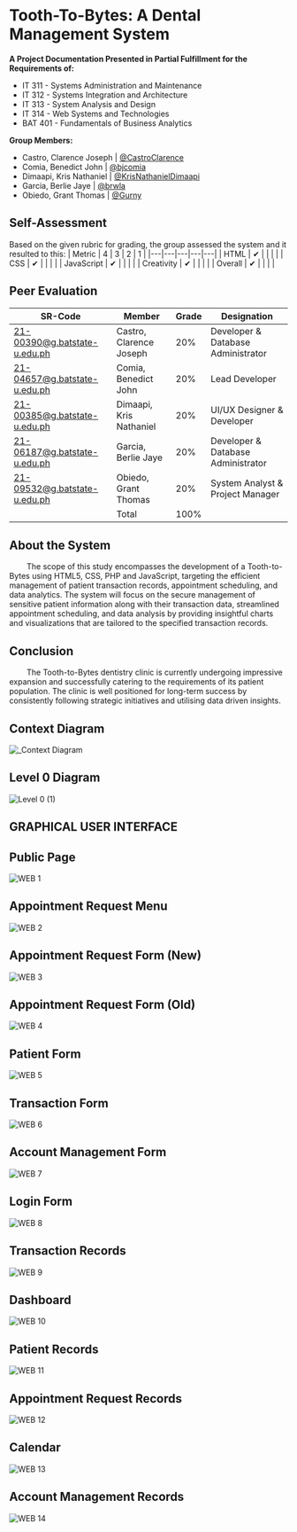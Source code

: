 # Tooth-To-Bytes: A Dental Management System

**A Project Documentation Presented in Partial Fulfillment for the Requirements of:**
- IT 311 - Systems Administration and Maintenance
- IT 312 - Systems Integration and Architecture
- IT 313 - System Analysis and Design
- IT 314 - Web Systems and Technologies
- BAT 401 - Fundamentals of Business Analytics

**Group Members:**  
- Castro, Clarence Joseph | [@CastroClarence](https://github.com/CastroClarence)  
- Comia, Benedict John | [@bjcomia](https://github.com/bjcomia)  
- Dimaapi, Kris Nathaniel | [@KrisNathanielDimaapi](https://github.com/KrisNathanielDimaapi)  
- Garcia, Berlie Jaye | [@brwla](https://github.com/brwla)  
- Obiedo, Grant Thomas | [@Gurny](https://github.com/Gurny)  

## Self-Assessment
Based on the given rubric for grading, the group assessed the system and it resulted to this:
| Metric  |  4 | 3  | 2  |  1 |
|---|---|---|---|---|
| HTML  |  ✔ |   |   |   |
| CSS  | ✔  |   |   |   |
| JavaScript  | ✔  |   |   |   |
| Creativity  | ✔  |   |   |   |
| Overall  | ✔ |   |   |   |

## Peer Evaluation
|SR-Code| Member  | Grade | Designation |
|---|---|---|---|
| 21-00390@g.batstate-u.edu.ph | Castro, Clarence Joseph |  20% | Developer & Database Administrator |
| 21-04657@g.batstate-u.edu.ph | Comia, Benedict John  | 20%  | Lead Developer |
| 21-00385@g.batstate-u.edu.ph | Dimaapi, Kris Nathaniel  | 20% | UI/UX Designer & Developer |
| 21-06187@g.batstate-u.edu.ph |Garcia, Berlie Jaye   | 20%  | Developer & Database Administrator |
| 21-09532@g.batstate-u.edu.ph | Obiedo, Grant Thomas | 20% | System Analyst & Project Manager |
|   | Total | 100% | |

## About the System
&nbsp;&nbsp;&nbsp;&nbsp;&nbsp;&nbsp;&nbsp;&nbsp;The scope of this study encompasses the development of a Tooth-to-Bytes using HTML5, CSS, PHP and JavaScript, targeting the efficient management of patient transaction records, appointment scheduling, and data analytics. The system will focus on the secure management of sensitive patient information along with their transaction data, streamlined appointment scheduling, and data analysis by providing insightful charts and visualizations that are tailored to the specified transaction records.

## Conclusion
&nbsp;&nbsp;&nbsp;&nbsp;&nbsp;&nbsp;&nbsp;&nbsp;The Tooth-to-Bytes dentistry clinic is currently undergoing impressive expansion and successfully catering to the requirements of its patient population. The clinic is well positioned for long-term success by consistently following strategic initiatives and utilising data driven insights.

## Context Diagram 
![_Context Diagram](https://github.com/bjcomia/FINAL-REQUIREMENT-ACP/assets/113610705/1f5ee1ca-5217-4de6-b001-6299468f64ce)
## Level 0 Diagram
![Level 0 (1)](https://github.com/CastroClarence/clinic-project/assets/113610705/e077db67-e845-44cd-9787-d0b83837cc0f)
## GRAPHICAL USER INTERFACE
## Public Page
![WEB 1](https://github.com/CastroClarence/clinic-project/assets/113610705/04f2ca58-9ec8-48d0-b612-f4b770d2c095)
## Appointment Request Menu
![WEB 2](https://github.com/CastroClarence/clinic-project/assets/113610705/4e80d111-4f22-4e7a-9be3-08380fe0f1e8)
## Appointment Request Form (New)
![WEB 3](https://github.com/CastroClarence/clinic-project/assets/113610705/8f5d36db-39f4-4d0a-82a3-88526ee7965c)
## Appointment Request Form (Old)
![WEB 4](https://github.com/CastroClarence/clinic-project/assets/113610705/f5d8b66b-a93a-474f-bc1c-395f76354049)
## Patient Form
![WEB 5](https://github.com/CastroClarence/clinic-project/assets/113610705/8acf88f7-5901-4ab9-82fd-02135575e151)
## Transaction Form
![WEB 6](https://github.com/CastroClarence/clinic-project/assets/113610705/99178c1d-d6a7-4640-96fa-1cfe3b4d9c58)
## Account Management Form
![WEB 7](https://github.com/CastroClarence/clinic-project/assets/113610705/8cd88df7-e7c8-4f2f-93b1-65c14cf52e1f)
## Login Form
![WEB 8](https://github.com/CastroClarence/clinic-project/assets/113610705/39c534af-8db6-415e-9424-802c0d37fd79)
## Transaction Records
![WEB 9](https://github.com/CastroClarence/clinic-project/assets/113610705/8a885f8f-be7d-4971-a86a-537a6bb7005b)
## Dashboard
![WEB 10](https://github.com/CastroClarence/clinic-project/assets/113610705/2eb4eb08-cb22-485c-bac4-d5b66706f9bf)
## Patient Records
![WEB 11](https://github.com/CastroClarence/clinic-project/assets/113610705/d51e1048-f611-4c18-b33c-27c9bc786a1f)
## Appointment Request Records
![WEB 12](https://github.com/CastroClarence/clinic-project/assets/113610705/4b5c9654-93f5-4748-a35f-5689d48b01f7)
## Calendar
![WEB 13](https://github.com/CastroClarence/clinic-project/assets/113610705/3fdc9605-30ca-4984-a28e-423a9a1bfafa)
## Account Management Records
![WEB 14](https://github.com/CastroClarence/clinic-project/assets/113610705/d009c48e-b862-4c3d-ba69-5119cc800ee9)
